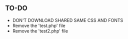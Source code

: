 ## TO-DO

* DON'T DOWNLOAD SHARED SAME CSS AND FONTS
* Remove the 'test.php' file
* Remove the 'test2.php' file
